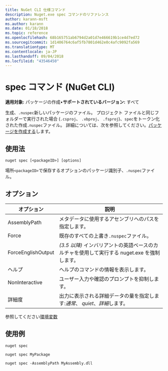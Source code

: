 ```yaml
---
title: NuGet CLI 仕様コマンド
description: Nuget.exe spec コマンドのリファレンス
author: karann-msft
ms.author: karann
ms.date: 01/18/2018
ms.topic: reference
ms.openlocfilehash: 68b165751ab6794d2a01d7e466619b1ce4d7ed72
ms.sourcegitcommit: 1d1406764c6af5fb7801d462e0c4afc9092fa569
ms.translationtype: MT
ms.contentlocale: ja-JP
ms.lasthandoff: 09/04/2018
ms.locfileid: "43546450"
---
```

# <a name="spec-command-nuget-cli"></a>spec コマンド (NuGet CLI)

**適用対象:** パッケージの作成&bullet;**サポートされているバージョン:** すべて

生成、`.nuspec`新しいパッケージのファイル。 プロジェクト ファイルと同じフォルダーで実行された場合 (`.csproj`、 `.vbproj`、 `.fsproj`)、`spec`をトークン化された作成`.nuspec`ファイル。 詳細については、次を参照してください。[パッケージを作成する](../create-packages/creating-a-package.md)します。

## <a name="usage"></a>使用法

```cli
nuget spec [<packageID>] [options]
```

場所`<packageID>`で保存するオプションのパッケージ識別子、`.nuspec`ファイル。

## <a name="options"></a>オプション

| オプション | 説明 |
| --- | --- |
| AssemblyPath | メタデータに使用するアセンブリへのパスを指定します。 |
| Force | 既存のすべての上書き`.nuspec`ファイル。 |
| ForceEnglishOutput | *(3.5 以降)* インバリアントの英語ベースのカルチャを使用して実行する nuget.exe を強制します。 |
| ヘルプ | ヘルプのコマンドの情報を表示します。 |
| NonInteractive | ユーザー入力や確認のプロンプトを抑制します。 |
| 詳細度 | 出力に表示される詳細データの量を指定します:*通常*、 *quiet*、*詳細*します。 |

参照してください[環境変数](cli-ref-environment-variables.md)

## <a name="examples"></a>使用例

```cli
nuget spec

nuget spec MyPackage

nuget spec -AssemblyPath MyAssembly.dll
```
